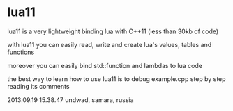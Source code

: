 lua11
=====

lua11 is a very lightweight binding lua with C++11 (less than 30kb of code)

with lua11 you can easily read, write and create lua's values, tables and functions

moreover you can easily bind std::function and lambdas to lua code

the best way to learn how to use lua11 is to debug example.cpp step by step reading its comments

2013.09.19 15.38.47 undwad, samara, russia